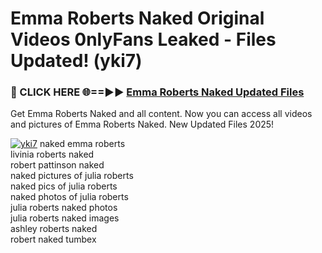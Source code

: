 # Emma Roberts Naked Original Videos 0nlyFans Leaked - Files Updated! (yki7)

<h3>🔴 CLICK HERE 🌐==►► <a href="https://tinyurl.com/yckcrads" rel="nofollow">Emma Roberts Naked Updated Files</a></h3>

Get Emma Roberts Naked and all content. Now you can access all videos and pictures of Emma Roberts Naked. New Updated Files 2025!

[![yki7](https://i.imgur.com/hpKpOFt.gif)](https://tinyurl.com/yckcrads)
naked emma roberts<br>
livinia roberts naked<br>
robert pattinson naked<br>
naked pictures of julia roberts<br>
naked pics of julia roberts<br>
naked photos of julia roberts<br>
julia roberts naked photos<br>
julia roberts naked images<br>
ashley roberts naked<br>
robert naked tumbex